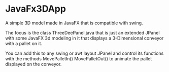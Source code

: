 # JavaFx3DApp
A simple 3D model made in JavaFX that is compatible with swing.

The focus is the class ThreeDeePanel.java that is just an extended JPanel with some JavaFX 3d modeling in it that displays a 3-Dimensional conveyor with a pallet on it.

You can add this to any swing or awt layout JPanel and control its functions with the methods MovePalletIn() MovePalletOut() to animate the pallet displayed on the conveyor.
